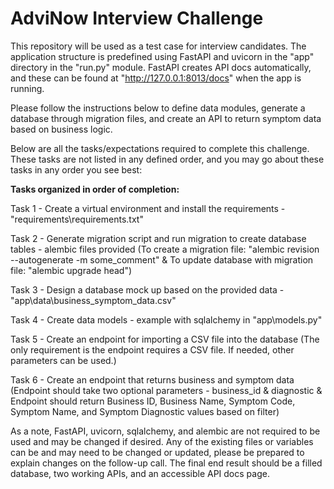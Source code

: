 # AdviNow Interview Challenge
This repository will be used as a test case for interview candidates. The application structure is predefined using FastAPI and uvicorn in the "app" directory in the "run.py" module. 
FastAPI creates API docs automatically, and these can be found at "http://127.0.0.1:8013/docs" when the app is running.

Please follow the instructions below to define data modules, generate a database through migration files, and create an API to return symptom data based on business logic.

Below are all the tasks/expectations required to complete this challenge. These tasks are not listed in any defined order, and you may go about these tasks in any order you see best:

**Tasks organized in order of completion:**

Task 1 - Create a virtual environment and install the requirements - "requirements\requirements.txt"

Task 2 - Generate migration script and run migration to create database tables - alembic files provided (To create a migration file: "alembic revision --autogenerate -m some_comment" & To update database with migration file: "alembic upgrade head")
         
Task 3 - Design a database mock up based on the provided data - "app\data\business_symptom_data.csv"

Task 4 - Create data models - example with sqlalchemy in "app\models.py"

Task 5 - Create an endpoint for importing a CSV file into the database (The only requirement is the endpoint requires a CSV file. If needed, other parameters can be used.)
         
Task 6 - Create an endpoint that returns business and symptom data (Endpoint should take two optional parameters - business_id & diagnostic & Endpoint should return Business ID, Business Name, Symptom Code, Symptom Name, and Symptom Diagnostic values based on filter)


As a note, FastAPI, uvicorn, sqlalchemy, and alembic are not required to be used and may be changed if desired. 
Any of the existing files or variables can be and may need to be changed or updated, please be prepared to explain changes on the follow-up call.
The final end result should be a filled database, two working APIs, and an accessible API docs page.
